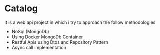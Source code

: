 # Catalog

It is a web api project in which i try to approach the follow methodologies
- NoSql (MongoDb)
- Using Docker MongoDb Container
- Restful Apis using Dtos and Repository Pattern
- Async call implementation

